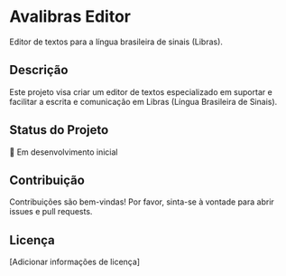 # Avalibras Editor

Editor de textos para a língua brasileira de sinais (Libras).

## Descrição

Este projeto visa criar um editor de textos especializado em suportar e facilitar a escrita e comunicação em Libras (Língua Brasileira de Sinais).

## Status do Projeto

🚧 Em desenvolvimento inicial

## Contribuição

Contribuições são bem-vindas! Por favor, sinta-se à vontade para abrir issues e pull requests.

## Licença

[Adicionar informações de licença]
